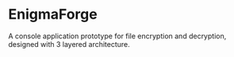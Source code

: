 # EnigmaForge
A console application prototype for file encryption and decryption, designed with 3 layered architecture. 
